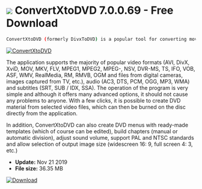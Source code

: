 # ![](https://cdn.softexe.net/static/icon/0/convertxtodvd-9784.png) ConvertXtoDVD 7.0.0.69 - Free Download

```sh
ConvertXtoDVD (formerly DivxToDVD) is a popular tool for converting movies to DVD-Video standard, compatible with most stationary players.
```
[![ConvertXtoDVD](https://gallery.dpcdn.pl/imgc/Tools/423/g_-_420x350_1.5_-_x20160516144625_0.png)](https://softexe.net/win/multimedia/video/convertxtodvd:aghd.html)

The application supports the majority of popular video formats (AVI, DivX, XviD, MOV, MKV, FLV, MPEG1, MPEG2, MPEG-, NSV, DVR-MS, TS, IFO, VOB, ASF, WMV, RealMedia, RM, RMVB, OGM and files from digital cameras, images captured from TV, etc.), audio (AC3, DTS, PCM, OGG, MP3, WMA) and subtitles (SRT, SUB / IDX, SSA). The operation of the program is very simple and although it offers many advanced options, it should not cause any problems to anyone. With a few clicks, it is possible to create DVD material from selected video files, which can then be burned on the disc directly from the application.
 
 In addition, ConvertXtoDVD can also create DVD menus with ready-made templates (which of course can be edited), build chapters (manual or automatic division), adjust sound volume, support PAL and NTSC standards and allow selection of output image size (widescreen 16: 9, full screen 4: 3, etc.)


- **Update:** Nov 21 2019
- **File size:** 36.35 MB

[![Download](https://cdn.softexe.net/static/img/download.png)](https://softexe.net/win/multimedia/video/convertxtodvd:aghd.html)

